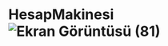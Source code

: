 # HesapMakinesi![Ekran Görüntüsü (81)](https://user-images.githubusercontent.com/116541658/227780811-5db89734-a872-42fc-bfe6-698a02a84653.png)
